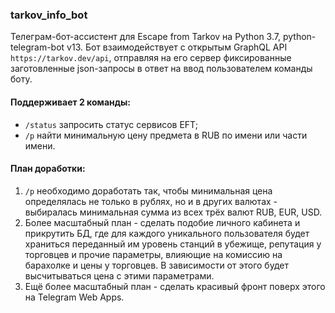 ### tarkov_info_bot
Телеграм-бот-ассистент для Escape from Tarkov на Python 3.7, python-telegram-bot v13.
Бот взаимодействует с открытым GraphQL API ```https://tarkov.dev/api```, отправляя на его сервер фиксированные заготовленные json-запросы в ответ на ввод пользователем команды боту.

#### Поддерживает 2 команды: 
- ```/status``` запросить статус сервисов EFT;
- ```/p``` найти минимальную цену предмета в RUB по имени или части имени. 

#### План доработки:
1. ```/p``` необходимо доработать так, чтобы минимальная цена определялась не только в рублях, но и в других валютах - выбиралась минимальная сумма из всех трёх валют RUB, EUR, USD.
2. Более масштабный план - сделать подобие личного кабинета и прикрутить БД, где для каждого уникального пользователя будет храниться переданный им уровень станций в убежище, репутация у торговцев и прочие параметры, влияющие на комиссию на барахолке и цены у торговцев. В зависимости от этого будет высчитываться цена с этими параметрами. 
3. Ещё более масштабный план - сделать красивый фронт поверх этого на Telegram Web Apps.
